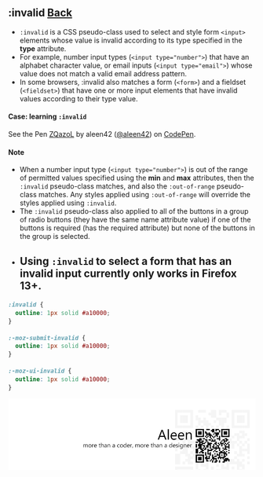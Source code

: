 ## :invalid [**Back**](./../pseudoClass.md)

- `:invalid` is a CSS pseudo-class used to select and style form `<input>` elements whose value is invalid according to its type specified in the **type** attribute.
- For example, number input types (`<input type="number">`) that have an alphabet character value, or email inputs (`<input type="email">`) whose value does not match a valid email address pattern.
- In some browsers, :invalid also matches a form (`<form>`) and a fieldset (`<fieldset>`) that have one or more input elements that have invalid values according to their type value.

#### Case: learning `:invalid`

<p data-height="266" data-theme-id="21735" data-slug-hash="ZQazoL" data-default-tab="result" data-user="aleen42" class='codepen'>See the Pen <a href='http://codepen.io/aleen42/pen/ZQazoL/'>ZQazoL</a> by aleen42 (<a href='http://codepen.io/aleen42'>@aleen42</a>) on <a href='http://codepen.io'>CodePen</a>.</p>
<script async src="//assets.codepen.io/assets/embed/ei.js"></script>

#### Note

- When a number input type (`<input type="number">`) is out of the range of permitted values specified using the **min** and **max** attributes, then the `:invalid` pseudo-class matches, and also the `:out-of-range` pseudo-class matches. Any styles applied using `:out-of-range` will override the styles applied using `:invalid`. 
- The `:invalid` pseudo-class also applied to all of the buttons in a group of radio buttons (they have the same name attribute value) if one of the buttons is required (has the required attribute) but none of the buttons in the group is selected.
- Using `:invalid` to select a form that has an invalid input currently only works in **Firefox 13+**.
    - 

```css
:invalid {
  outline: 1px solid #a10000;
}

:-moz-submit-invalid {
  outline: 1px solid #a10000;
}

:-moz-ui-invalid {
  outline: 1px solid #a10000;
}
```

<a href="http://aleen42.github.io/" target="_blank" ><img src="./../../../pic/tail.gif"></a>